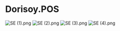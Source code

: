# Dorisoy.POS

<img src="https://github.com/dorisoy/Doris-POS/blob/master/Scn/SE%20(1).png" alt="SE (1).png">
<img src="https://github.com/dorisoy/Doris-POS/blob/master/Scn/SE%20(2).png" alt="SE (2).png">
<img src="https://github.com/dorisoy/Doris-POS/blob/master/Scn/SE%20(3).png" alt="SE (3).png">
<img src="https://github.com/dorisoy/Doris-POS/blob/master/Scn/SE%20(4).png" alt="SE (4).png">
